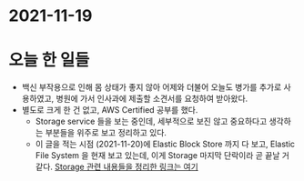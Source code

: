# 2021-11-19

# 오늘 한 일들

- 백신 부작용으로 인해 몸 상태가 좋지 않아 어제와 더불어 오늘도 병가를 추가로 사용하였고, 병원에 가서 인사과에 제출할 소견서를 요청하여 받아왔다.
- 별도로 크게 한 건 없고, AWS Certified 공부를 했다.
    - Storage service 들을 보는 중인데, 세부적으로 보진 않고 중요하다고 생각하는 부분들을 위주로 보고 정리하고 있다.
    - 이 글을 적는 시점 (2021-11-20)에 Elastic Block Store 까지 다 보고, Elastic File System 을 현재 보고 있는데, 이게 Storage 마지막 단락이라 곧 끝날 거 같다. [Storage 관련 내용들을 정리한 링크는 여기](https://www.notion.so/Storage-bd3a54264fb14d2d9be80ed9c668bdb3)